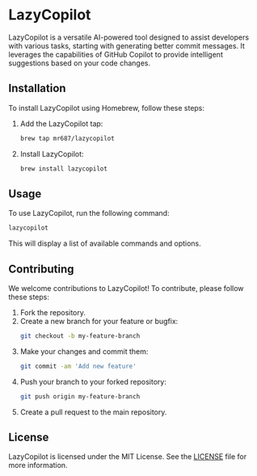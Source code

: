 # LazyCopilot

LazyCopilot is a versatile AI-powered tool designed to assist developers with various tasks, starting with generating better commit messages. It leverages the capabilities of GitHub Copilot to provide intelligent suggestions based on your code changes.

## Installation

To install LazyCopilot using Homebrew, follow these steps:

1. Add the LazyCopilot tap:
    ```sh
    brew tap mr687/lazycopilot
    ```
2. Install LazyCopilot:
    ```sh
    brew install lazycopilot
    ```

## Usage

To use LazyCopilot, run the following command:
```sh
lazycopilot
```

This will display a list of available commands and options.

## Contributing

We welcome contributions to LazyCopilot! To contribute, please follow these steps:

1. Fork the repository.
2. Create a new branch for your feature or bugfix:
    ```sh
    git checkout -b my-feature-branch
    ```
3. Make your changes and commit them:
    ```sh
    git commit -am 'Add new feature'
    ```
4. Push your branch to your forked repository:
    ```sh
    git push origin my-feature-branch
    ```
5. Create a pull request to the main repository.

## License

LazyCopilot is licensed under the MIT License. See the [LICENSE](LICENSE) file for more information.
